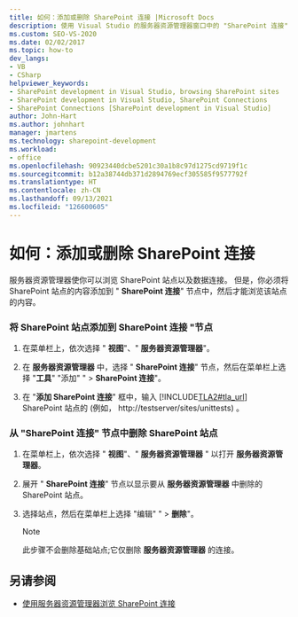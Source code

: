```yaml
---
title: 如何：添加或删除 SharePoint 连接 |Microsoft Docs
description: 使用 Visual Studio 的服务器资源管理器窗口中的 "SharePoint 连接" 节点添加或删除 SharePoint 连接。
ms.custom: SEO-VS-2020
ms.date: 02/02/2017
ms.topic: how-to
dev_langs:
- VB
- CSharp
helpviewer_keywords:
- SharePoint development in Visual Studio, browsing SharePoint sites
- SharePoint development in Visual Studio, SharePoint Connections
- SharePoint Connections [SharePoint development in Visual Studio]
author: John-Hart
ms.author: johnhart
manager: jmartens
ms.technology: sharepoint-development
ms.workload:
- office
ms.openlocfilehash: 90923440dcbe5201c30a1b8c97d1275cd9719f1c
ms.sourcegitcommit: b12a38744db371d2894769ecf305585f9577792f
ms.translationtype: HT
ms.contentlocale: zh-CN
ms.lasthandoff: 09/13/2021
ms.locfileid: "126600605"
---
```

# <a name="how-to-add-or-remove-sharepoint-connections"></a>如何：添加或删除 SharePoint 连接
  服务器资源管理器使你可以浏览 SharePoint 站点以及数据连接。 但是，你必须将 SharePoint 站点的内容添加到 " **SharePoint 连接**" 节点中，然后才能浏览该站点的内容。

### <a name="to-add-a-sharepoint-site-to-the-sharepoint-connections-node"></a>将 SharePoint 站点添加到 SharePoint 连接 "节点

1. 在菜单栏上，依次选择 " **视图**"、" **服务器资源管理器**"。

2. 在 **服务器资源管理器** 中，选择 " **SharePoint 连接**" 节点，然后在菜单栏上选择 "**工具**" "添加" "  >  **SharePoint 连接**"。

3. 在 "**添加 SharePoint 连接**" 框中，输入 [!INCLUDE[TLA2#tla_url](../sharepoint/includes/tla2sharptla-url-md.md)] SharePoint 站点的 (例如， http://testserver/sites/unittests) 。

### <a name="to-delete-a-sharepoint-site-from-the-sharepoint-connections-node"></a>从 "SharePoint 连接" 节点中删除 SharePoint 站点

1. 在菜单栏上，依次选择 " **视图**"、" **服务器资源管理器** " 以打开 **服务器资源管理器**。

2. 展开 " **SharePoint 连接**" 节点以显示要从 **服务器资源管理器** 中删除的 SharePoint 站点。

3. 选择站点，然后在菜单栏上选择 "编辑" "   >  **删除**"。

    > [!NOTE]
    > 此步骤不会删除基础站点;它仅删除 **服务器资源管理器** 的连接。

## <a name="see-also"></a>另请参阅
- [使用服务器资源管理器浏览 SharePoint 连接](../sharepoint/browsing-sharepoint-connections-using-server-explorer.md)
